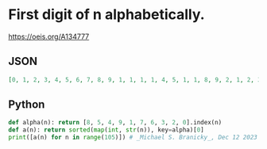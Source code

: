 # First digit of n alphabetically\.
https://oeis.org/A134777
## JSON
```JSON
[0, 1, 2, 3, 4, 5, 6, 7, 8, 9, 1, 1, 1, 1, 4, 5, 1, 1, 8, 9, 2, 1, 2, 3, 4, 5, 6, 7, 8, 9, 3, 1, 3, 3, 4, 5, 6, 7, 8, 9, 4, 4, 4, 4, 4, 5, 4, 4, 8, 4, 5, 5, 5, 5, 5, 5, 5, 5, 8, 5, 6, 1, 6, 6, 4, 5, 6, 7, 8, 9, 7, 1, 7, 7, 4, 5, 7, 7, 8, 9, 8, 8, 8, 8, 8, 8, 8, 8, 8, 8, 9, 9, 9, 9, 4, 5, 9, 9, 8, 9, 1, 1, 1, 1, 4]
```
## Python
```Python
def alpha(n): return [8, 5, 4, 9, 1, 7, 6, 3, 2, 0].index(n)
def a(n): return sorted(map(int, str(n)), key=alpha)[0]
print([a(n) for n in range(105)]) # _Michael S. Branicky_, Dec 12 2023
```
